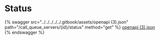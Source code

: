 # Status

{% swagger src="../../../../../.gitbook/assets/openapi (3).json" path="/call_queue_servers/{id}/status" method="get" %}
[openapi (3).json](<../../../../../.gitbook/assets/openapi (3).json>)
{% endswagger %}
